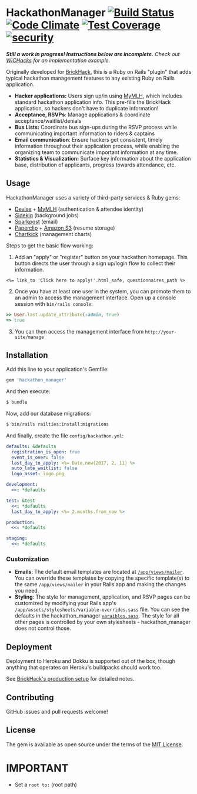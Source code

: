 # HackathonManager [![Build Status](https://travis-ci.org/codeRIT/hackathon_manager.svg?branch=master)](https://travis-ci.org/codeRIT/hackathon_manager) [![Code Climate](https://codeclimate.com/github/codeRIT/hackathon_manager/badges/gpa.svg)](https://codeclimate.com/github/codeRIT/hackathon_manager) [![Test Coverage](https://codeclimate.com/github/codeRIT/hackathon_manager/badges/coverage.svg)](https://codeclimate.com/github/codeRIT/hackathon_manager/coverage) [![security](https://hakiri.io/github/codeRIT/hackathon_manager/master.svg)](https://hakiri.io/github/codeRIT/hackathon_manager/master)

***Still a work in progress! Instructions below are incomplete.** Check out [WiCHacks](https://github.com/sman591/wichacks) for an implementation example.*

Originally developed for [BrickHack](https://github.com/codeRIT/brickhack.io), this is a Ruby on Rails "plugin" that adds typical hackathon management features to any existing Ruby on Rails application.

* **Hacker applications:** Users sign up/in using [MyMLH](https://my.mlh.io/), which includes standard hackathon application info. This pre-fills the BrickHack application, so hackers don't have to duplicate information!
* **Acceptance, RSVPs**: Manage applications & coordinate acceptance/waitlist/denials
* **Bus Lists:** Coordinate bus sign-ups during the RSVP process while communicating important information to riders & captains
* **Email communication**: Ensure hackers get consistent, timely information throughout their application process, while enabling the organizing team to communicate important information at any time.
* **Statistics & Visualization:** Surface key information about the application base, distribution of applicants, progress towards attendance, etc.

## Usage

HackathonManager uses a variety of third-party services & Ruby gems:

* [Devise](https://github.com/plataformatec/devise) + [MyMLH](https://my.mlh.io/) (authentication & attendee identity)
* [Sidekiq](https://github.com/mperham/sidekiq) (background jobs)
* [Sparkpost](https://www.sparkpost.com/) (email)
* [Paperclip](https://github.com/thoughtbot/paperclip) + [Amazon S3](https://aws.amazon.com/s3/) (resume storage)
* [Chartkick](http://chartkick.com/) (management charts)

Steps to get the basic flow working:

1. Add an "apply" or "register" button on your hackathon homepage. This button directs the user through a sign up/login flow to collect their information.
```erb
<%= link_to 'Click here to apply!'.html_safe, questionnaires_path %>
```

2. Once you have at least one user in the system, you can promote them to an admin to access the management interface. Open up a console session with `bin/rails console`:
```ruby
>> User.last.update_attribute(:admin, true)
=> true
```

3. You can then access the management interface from `http://your-site/manage`

## Installation

Add this line to your application's Gemfile:

```ruby
gem 'hackathon_manager'
```

And then execute:
```bash
$ bundle
```

Now, add our database migrations:
```bash
$ bin/rails railties:install:migrations
```

And finally, create the file `config/hackathon.yml`:

```yaml
defaults: &defaults
  registration_is_open: true
  event_is_over: false
  last_day_to_apply: <%= Date.new(2017, 2, 11) %>
  auto_late_waitlist: false
  logo_asset: logo.png

development:
  <<: *defaults

test: &test
  <<: *defaults
  last_day_to_apply: <%= 2.months.from_now %>

production:
  <<: *defaults

staging:
  <<: *defaults
```

### Customization

* **Emails**: The default email templates are located at [`/app/views/mailer`](https://github.com/codeRIT/brickhack.io/tree/develop/app/views/mailer). You can override these templates by copying the specific template(s) to the same `/app/views/mailer` in your Rails app and making the changes you need.
* **Styling**: The style for management, application, and RSVP pages can be customized by modifying your Rails app's `/app/assets/stylesheets/variable-overrides.sass` file. You can see the defaults in the hackathon_manager [`varaibles.sass`](https://github.com/codeRIT/hackathon_manager/blob/master/app/assets/stylesheets/variables.sass). The style for all other pages is controlled by your own stylesheets - hackathon_manager does not control those.

## Deployment

Deployment to Heroku and Dokku is supported out of the box, though anything that operates on Heroku's buildpacks should work too.

See [BrickHack's production setup](https://github.com/codeRIT/brickhack.io/wiki/Production-Environment-Setup) for detailed notes.

## Contributing

GitHub issues and pull requests welcome!

## License
The gem is available as open source under the terms of the [MIT License](http://opensource.org/licenses/MIT).


# IMPORTANT

* Set a `root to:` (root path)
